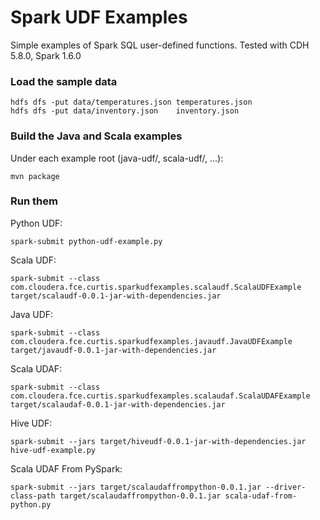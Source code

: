 # Spark UDF Examples 
Simple examples of Spark SQL user-defined functions. Tested with CDH 5.8.0, Spark 1.6.0

### Load the sample data
```
hdfs dfs -put data/temperatures.json temperatures.json
hdfs dfs -put data/inventory.json    inventory.json
```

### Build the Java and Scala examples
Under each example root (java-udf/, scala-udf/, ...):
<br/>
```
mvn package
```

### Run them
Python UDF:
<br/>
```
spark-submit python-udf-example.py
```

Scala UDF:
<br/>
```
spark-submit --class com.cloudera.fce.curtis.sparkudfexamples.scalaudf.ScalaUDFExample target/scalaudf-0.0.1-jar-with-dependencies.jar
```

Java UDF:
<br/>
```
spark-submit --class com.cloudera.fce.curtis.sparkudfexamples.javaudf.JavaUDFExample target/javaudf-0.0.1-jar-with-dependencies.jar
```

Scala UDAF:
<br/>
```
spark-submit --class com.cloudera.fce.curtis.sparkudfexamples.scalaudaf.ScalaUDAFExample target/scalaudaf-0.0.1-jar-with-dependencies.jar
```

Hive UDF:
<br/>
```
spark-submit --jars target/hiveudf-0.0.1-jar-with-dependencies.jar  hive-udf-example.py
```

Scala UDAF From PySpark:
<br/>
```
spark-submit --jars target/scalaudaffrompython-0.0.1.jar --driver-class-path target/scalaudaffrompython-0.0.1.jar scala-udaf-from-python.py
```
